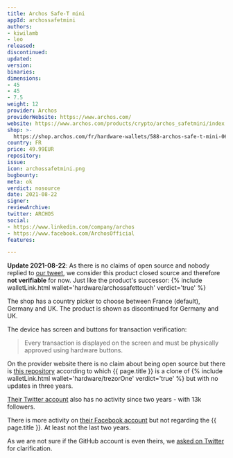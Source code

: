 ```yaml
---
title: Archos Safe-T mini
appId: archossafetmini
authors:
- kiwilamb
- leo
released: 
discontinued: 
updated: 
version: 
binaries: 
dimensions:
- 45
- 45
- 7.5
weight: 12
provider: Archos
providerWebsite: https://www.archos.com/
website: https://www.archos.com/products/crypto/archos_safetmini/index.html
shop: >-
  https://shop.archos.com/fr/hardware-wallets/588-archos-safe-t-mini-0690590037069.html
country: FR
price: 49.99EUR
repository: 
issue: 
icon: archossafetmini.png
bugbounty: 
meta: ok
verdict: nosource
date: 2021-08-22
signer: 
reviewArchive: 
twitter: ARCHOS
social:
- https://www.linkedin.com/company/archos
- https://www.facebook.com/ArchosOfficial
features: 

---
```


**Update 2021-08-22**: As there is no claims of open source and nobody replied
to [our tweet](https://twitter.com/WalletScrutiny/status/1427064999663570944),
we consider this product closed source and therefore **not verifiable** for now.
Just like the product's successor:
{% include walletLink.html wallet='hardware/archossafettouch' verdict='true' %}

The shop has a country picker to choose between France (default), Germany and
UK. The product is shown as discontinued for Germany and UK.

The device has screen and buttons for transaction verification:

> Every transaction is displayed on the screen and must be physically approved
  using hardware buttons.

On the provider website there is no claim about being open source but there is
[this repository](https://github.com/archos-safe-t/safe-t-mcu) according to
which {{ page.title }} is a clone of
{% include walletLink.html wallet='hardware/trezorOne' verdict='true' %} but
with no updates in three years.

[Their Twitter account](https://twitter.com/ARCHOS) also has no activity since
two years - with 13k followers.

There is more activity on
[their Facebook account](https://www.facebook.com/ArchosOfficial) but not
regarding the {{ page.title }}. At least not the last two years.

As we are not sure if the GitHub account is even theirs, we
[asked on Twitter](https://twitter.com/WalletScrutiny/status/1427064999663570944)
for clarification.